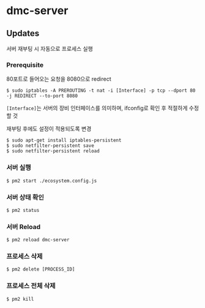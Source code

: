 # dmc-server

## Updates
서버 재부팅 시 자동으로 프로세스 실행

### Prerequisite

80포트로 들어오는 요청을 8080으로 redirect
```
$ sudo iptables -A PREROUTING -t nat -i [Interface] -p tcp --dport 80 -j REDIRECT --to-port 8080
```
`[Interface]`는 서버의 장비 인터페이스를 의미하며, ifconfig로 확인 후 적절하게 수정할 것

재부팅 후에도 설정이 적용되도록 변경
```
$ sudo apt-get install iptables-persistent
$ sudo netfilter-persistent save
$ sudo netfilter-persistent reload
```

### 서버 실행
```shell
$ pm2 start ./ecosystem.config.js
```

### 서버 상태 확인
```shell
$ pm2 status
```

### 서버 Reload
```shell
$ pm2 reload dmc-server
```

### 프로세스 삭제
```shell
$ pm2 delete [PROCESS_ID]
```

### 프로세스 전체 삭제
```shell
$ pm2 kill
```
